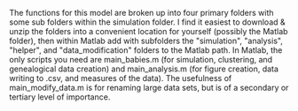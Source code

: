The functions for this model are broken up into four primary folders with some 
sub folders within the simulation folder. I find it easiest to download & 
unzip the folders into a convenient location for yourself (possibly the Matlab 
folder), then within Matlab add with subfolders the "simulation", "analysis", 
"helper", and "data_modification" folders to the Matlab path. In Matlab, the 
only scripts you need are main_babies.m (for simulation, clustering, and 
genealogical data creation) and main_analysis.m (for figure creation, data 
writing to .csv, and measures of the data). The usefulness of 
main_modify_data.m is for renaming large data sets, but is of a secondary or 
tertiary level of importance.
